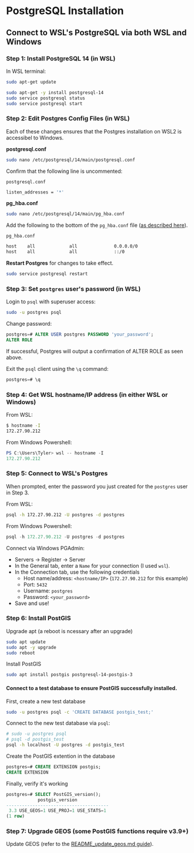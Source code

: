 # PostgreSQL Installation

## Connect to WSL's PostgreSQL via both WSL and Windows

### Step 1: Install PostgreSQL 14 (in WSL)

In WSL terminal:

```bash
sudo apt-get update
```

```bash
sudo apt-get -y install postgresql-14
sudo service postgresql status
sudo service postgresql start
```

### Step 2: Edit Postgres Config Files (in WSL)
Each of these changes ensures that the Postgres installation on WSL2 is accessibel to Windows.

**postgresql.conf**

```bash
sudo nano /etc/postgresql/14/main/postgresql.conf
```

Confirm that the following line is uncommented:

`postgresql.conf`
```bash
listen_addresses = '*'
```

**pg_hba.conf**

```bash
sudo nano /etc/postgresql/14/main/pg_hba.conf
```

Add the following to the bottom of the `pg_hba.conf` file ([as described here](https://www.cybertec-postgresql.com/en/postgresql-on-wsl2-for-windows-install-and-setup/)).

`pg_hba.conf`
```bash
host    all             all              0.0.0.0/0                       scram-sha-256
host    all             all              ::/0                            scram-sha-256
```

**Restart Postgres** for changes to take effect.
```bash
sudo service postgresql restart
```

### Step 3: Set `postgres` user's password (in WSL)

Login to `psql` with superuser access:
```bash
sudo -u postgres psql
```

Change password:
```sql
postgres=# ALTER USER postgres PASSWORD 'your_password';
ALTER ROLE
```

If successful, Postgres will output a confirmation of ALTER ROLE as seen above.

Exit the `psql` client using the `\q` command:

```sql
postgres=# \q
```

### Step 4: Get WSL hostname/IP address (in either WSL or Windows)

From WSL:
```bash
$ hostname -I
172.27.90.212
```

From Windows Powershell:
```powershell
PS C:\Users\Tyler> wsl -- hostname -I
172.27.90.212
```

### Step 5: Connect to WSL's Postgres

When prompted, enter the password you just created for the `postgres` user in Step 3.

From WSL:
```bash
psql -h 172.27.90.212 -U postgres -d postgres
```

From Windows Powershell:
```powershell
psql -h 172.27.90.212 -U postgres -d postgres
```

Connect via Windows PGAdmin:
- Servers -> Register -> Server
- In the General tab, enter a `Name` for your connection (I used `wsl`).
- In the Connection tab, use the following credentials
  - Host name/address: `<hostname/IP>` (`172.27.90.212` for this example)
  - Port: `5432`
  - Username: `postgres`
  - Password: `<your_password>`
- Save and use!


### Step 6: Install PostGIS
Upgrade apt (a reboot is ncessary after an upgrade)
```bash
sudo apt update
sudo apt -y upgrade
sudo reboot
```

Install PostGIS
```bash
sudo apt install postgis postgresql-14-postgis-3
```

#### Connect to a test database to ensure PostGIS successfully installed.
First, create a new test database
```bash
sudo -u postgres psql -c 'CREATE DATABASE postgis_test;'
```

Connect to the new test database via `psql`:
```bash
# sudo -u postgres psql
# psql -d postgis_test
psql -h localhost -U postgres -d postgis_test
```

Create the PostGIS extention in the database
```sql
postgres=# CREATE EXTENSION postgis;
CREATE EXTENSION
```

Finally, verify it's working
```sql
postgres=# SELECT PostGIS_version();
            postgis_version
---------------------------------------
 3.3 USE_GEOS=1 USE_PROJ=1 USE_STATS=1
(1 row)
```

### Step 7: Upgrade GEOS (some PostGIS functions require v3.9+)
Update GEOS (refer to the [README_update_geos.md guide](https://github.com/SenteraLLC/demeter/blob/main/README_update_geos.md)).
